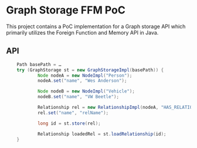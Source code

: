 # Graph Storage FFM PoC

This project contains a PoC implementation for a Graph storage API which primarily utilizes the Foreign Function and Memory API in Java.

## API

```java
    Path basePath = …
	try (GraphStorage st = new GraphStorageImpl(basePath)) {
			Node nodeA = new NodeImpl("Person");
			nodeA.set("name", "Wes Anderson");

			Node nodeB = new NodeImpl("Vehicle");
			nodeB.set("name", "VW Beetle");

			Relationship rel = new RelationshipImpl(nodeA, "HAS_RELATIONSHIP", nodeB);
			rel.set("name", "relName");

			long id = st.store(rel);

			Relationship loadedRel = st.loadRelationship(id);
    }

```